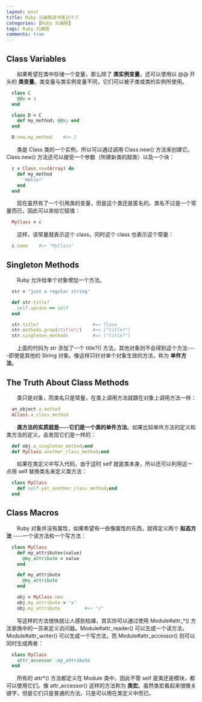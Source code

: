 ```yaml
---
layout: post
title: Ruby 元编程读书笔记十三
categories: [Ruby 元编程]
tags: Ruby 元编程
comments: true
---
```


## Class Variables

&emsp;&emsp;如果希望在类中存储一个变量，那么除了 **类实例变量**，还可以使用以 @@ 开头的 **类变量**。类变量与类实例变量不同，它们可以被子类或类的实例所使用。
```ruby
  class C
    @@v = 1
  end

  class D < C
    def my_method; @@v; end
  end

  D.new.my_method    #=> 1
```
&emsp;&emsp;类是 Class 类的一个实例，所以可以通过调用 Class.new() 方法来创建它。 Class.new() 方法还可以接受一个参数（所建新类的超类）以及一个块：
```ruby
  c = Class.new(Array) do
    def my_method
      'Hello!'
    end
  end
```
&emsp;&emsp;现在虽然有了一个引用类的变量，但是这个类还是匿名的。类名不过是一个常量而已，因此可以来给它赋值：
```ruby
  MyClass = c
```
&emsp;&emsp;这样，该常量就表示这个 class，同时这个 class 也表示这个常量：
```ruby
  c.name    #=> "MyClass"
```

## Singleton Methods

&emsp;&emsp;Ruby 允许给单个对象增加一个方法。
```ruby
  str = "just a regular string"

  def str.title?
    self.upcase == self
  end

  str.title?                    #=> flase
  str.methods.grep(/title?/)    #=> ["title?"]
  str.singleton_methods         #=> ["title?"]
```
&emsp;&emsp;上面的代码为 str 添加了一个 title?() 方法，其他对象则不会得到这个方法----即使是其他的 String 对象。像这样只针对单个对象生效的方法，称为 **单件方法**。

## The Truth About Class Methods

&emsp;&emsp;类只是对象，而类名只是常量，在类上调用方法就跟在对象上调用方法一样：
```ruby
  an_object.a_method
  AClass.a_class_method
```
&emsp;&emsp;**类方法的实质就是----它们是一个类的单件方法**。如果比较单件方法的定义和类方法的定义，会发现它们是一样的：
```ruby
  def obj.a_singleton_method;end
  def MyClass.another_class_method;end
```
&emsp;&emsp;如果在类定义中写入代码，由于这时 self 就是类本身，所以还可以利用这一点用 self 替换类名来定义类方法：
```ruby
  class MyClass
    def self.yet_another_class_method;end
  end
```

## Class Macros

&emsp;&emsp;Ruby 对象并没有属性，如果希望有一些像属性的东西，就得定义两个 **拟态方法** ----一个读方法和一个写方法：
```ruby
  class MyClass
    def my_attribute=(value)
      @my_attribute = value
    end

    def my_attribute
      @my_attribute
    end

    obj = MyClass.new
    obj.my_attribute = 'x'
    obj.my_attribute         #=> "x"
```
&emsp;&emsp;写这样的方法很快就让人感到枯燥，其实你可以通过使用 Module#attr_*() 方法家族中的一员来定义访问器。Module#attr_reader() 可以生成一个读方法， Module#attr_writer() 可以生成一个写方法，而 Module#attr_accessor() 则可以同时生成两者：
```ruby
  class MyClass
    attr_accessor :my_attribute
  end
```
&emsp;&emsp;所有的 attr*() 方法都定义在 Module 类中，因此不管 self 是类还是模块，都可以使用它们。像 attr_accessor() 这样的方法称为 **类宏**。虽然类宏看起来很像关键字，但是它们只是普通的方法，只是可以用在类定义中而已。
